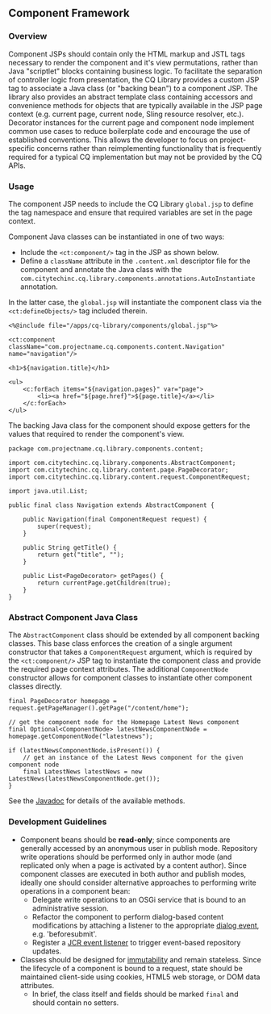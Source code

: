 ## Component Framework

### Overview

Component JSPs should contain only the HTML markup and JSTL tags necessary to render the component and it's view permutations, rather than Java "scriptlet" blocks containing business logic.  To facilitate the separation of controller logic from presentation, the CQ Library provides a custom JSP tag to associate a Java class (or "backing bean") to a component JSP.  The library also provides an abstract template class containing accessors and convenience methods for objects that are typically available in the JSP page context (e.g. current page, current node, Sling resource resolver, etc.).  Decorator instances for the current page and component node implement common use cases to reduce boilerplate code and encourage the use of established conventions.  This allows the developer to focus on project-specific concerns rather than reimplementing functionality that is frequently required for a typical CQ implementation but may not be provided by the CQ APIs.

### Usage

The component JSP needs to include the CQ Library `global.jsp` to define the tag namespace and ensure that required variables are set in the page context.

Component Java classes can be instantiated in one of two ways:

* Include the `<ct:component/>` tag in the JSP as shown below.
* Define a `className` attribute in the `.content.xml` descriptor file for the component and annotate the Java class with the `com.citytechinc.cq.library.components.annotations.AutoInstantiate` annotation.

In the latter case, the `global.jsp` will instantiate the component class via the `<ct:defineObjects/>` tag included therein.

    <%@include file="/apps/cq-library/components/global.jsp"%>

    <ct:component className="com.projectname.cq.components.content.Navigation" name="navigation"/>

    <h1>${navigation.title}</h1>

    <ul>
        <c:forEach items="${navigation.pages}" var="page">
            <li><a href="${page.href}">${page.title}</a></li>
        </c:forEach>
    </ul>

The backing Java class for the component should expose getters for the values that required to render the component's view.

    package com.projectname.cq.library.components.content;

    import com.citytechinc.cq.library.components.AbstractComponent;
    import com.citytechinc.cq.library.content.page.PageDecorator;
    import com.citytechinc.cq.library.content.request.ComponentRequest;

    import java.util.List;

    public final class Navigation extends AbstractComponent {

        public Navigation(final ComponentRequest request) {
            super(request);
        }

        public String getTitle() {
            return get("title", "");
        }

        public List<PageDecorator> getPages() {
            return currentPage.getChildren(true);
        }
    }

### Abstract Component Java Class

The `AbstractComponent` class should be extended by all component backing classes.  This base class enforces the creation of a single argument constructor that takes a `ComponentRequest` argument, which is required by the `<ct:component/>` JSP tag to instantiate the component class and provide the required page context attributes.  The additional `ComponentNode` constructor allows for component classes to instantiate other component classes directly.

    final PageDecorator homepage = request.getPageManager().getPage("/content/home");

    // get the component node for the Homepage Latest News component
    final Optional<ComponentNode> latestNewsComponentNode = homepage.getComponentNode("latestnews");

    if (latestNewsComponentNode.isPresent()) {
        // get an instance of the Latest News component for the given component node
        final LatestNews latestNews = new LatestNews(latestNewsComponentNode.get());
    }

See the [Javadoc](http://code.citytechinc.com/cq-library/apidocs/com/citytechinc/cq/library/components/AbstractComponent.html) for details of the available methods.

### Development Guidelines

* Component beans should be **read-only**; since components are generally accessed by an anonymous user in publish mode.  Repository write operations should be performed only in author mode (and replicated only when a page is activated by a content author).  Since component classes are executed in both author and publish modes, ideally one should consider alternative approaches to performing write operations in a component bean:
    * Delegate write operations to an OSGi service that is bound to an administrative session.
    * Refactor the component to perform dialog-based content modifications by attaching a listener to the appropriate [dialog event](http://dev.day.com/content/docs/en/cq/current/widgets-api/index.html?class=CQ.Dialog), e.g. 'beforesubmit'.
    * Register a [JCR event listener](http://www.day.com/maven/jsr170/javadocs/jcr-2.0/javax/jcr/observation/ObservationManager.html) to trigger event-based repository updates.
* Classes should be designed for [immutability](http://www.javapractices.com/topic/TopicAction.do?Id=29) and remain stateless.  Since the lifecycle of a component is bound to a request, state should be maintained client-side using cookies, HTML5 web storage, or DOM data attributes.
    * In brief, the class itself and fields should be marked `final` and should contain no setters.